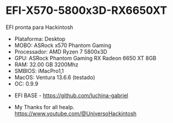 # EFI-X570-5800x3D-RX6650XT
EFI pronta para Hackintosh

* Plataforma: Desktop
* MOBO: ASRock x570 Phantom Gaming
* Processador: AMD Ryzen 7 5800x3D
* GPU: ASRock Phantom Gaming RX Radeon 6650 XT 8GB
* RAM: 32.00 GB 3200Mhz
* SMBIOS: iMacPro1,1
* MacOS: Ventura 13.6.6 (testado)
* OC: 0.9.9

+ EFI BASE - https://github.com/luchina-gabriel
* My Thanks for all healp. https://www.youtube.com/@UniversoHackintosh



